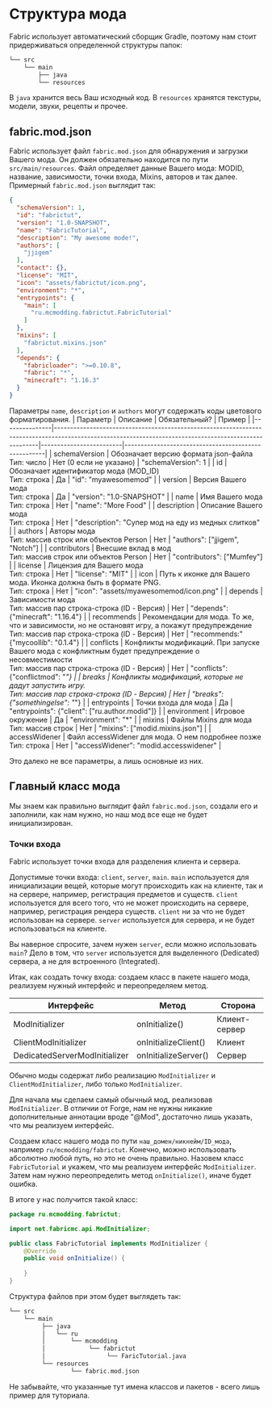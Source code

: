 # Структура мода
Fabric использует автоматический сборщик Gradle, поэтому нам стоит придерживаться определенной структуры папок:
```md
└── src    
    └── main
        ├── java
        └── resources
```
В `java` хранится весь Ваш исходный код. В `resources` хранятся текстуры, модели, звуки, рецепты и прочее.

## fabric.mod.json
Fabric использует файл `fabric.mod.json` для обнаружения и загрузки Вашего мода. Он должен обязательно находится по пути `src/main/resources`.
Файл определяет данные Вашего мода: MODID, название, зависимости, точки входа, Mixins, авторов и так далее.
Примерный `fabric.mod.json` выглядит так:
```json
{
  "schemaVersion": 1,
  "id": "fabrictut",
  "version": "1.0-SNAPSHOT",
  "name": "FabricTutorial",
  "description": "My awesome mode!",
  "authors": [
    "jjigem"
  ],
  "contact": {},
  "license": "MIT",
  "icon": "assets/fabrictut/icon.png",
  "environment": "*",
  "entrypoints": {
    "main": [
      "ru.mcmodding.fabrictut.FabricTutorial"
    ]
  },
  "mixins": [
    "fabrictut.mixins.json"
  ],
  "depends": {
    "fabricloader": ">=0.10.8",
    "fabric": "*",
    "minecraft": "1.16.3"
  }
}
```
Параметры `name`, `description` и `authors` могут содержать коды цветового форматирования.
| Параметр      | Описание                                                                                                                                              | Обязательный?           | Пример                                              |
|---------------|-------------------------------------------------------------------------------------------------------------------------------------------------------|-------------------------|-----------------------------------------------------|
| schemaVersion | Обозначает версию формата json-файла<br>Тип: число                                                                                                    | Нет (0 если не указано) | "schemaVersion": 1                                  |
| id            | Обозначает идентификатор мода (MOD_ID)<br>Тип: строка                                                                                                 | Да                      | "id": "myawesomemod"                                |
| version       | Версия Вашего мода<br>Тип: строка                                                                                                                     | Да                      | "version": "1.0-SNAPSHOT"                           |
| name          | Имя Вашего мода<br>Тип: строка                                                                                                                        | Нет                     | "name": "More Food"                                 |
| description   | Описание Вашего мода<br>Тип: строка                                                                                                                   | Нет                     | "description": "Супер мод на еду из медных слитков" |
| authors       | Авторы мода<br>Тип: массив строк или объектов Person                                                                                                  | Нет                     | "authors": ["jjigem", "Notch"]                      |
| contributors  | Внесшие вклад в мод<br>Тип: массив строк или объектов Person                                                                                          | Нет                     | "contributors": ["Mumfey"]                          |
| license       | Лицензия для Вашего мода<br>Тип: строка                                                                                                               | Нет                     | "license": "MIT"                                    |
| icon          | Путь к иконке для Вашего мода. Иконка должна быть в формате PNG.<br>Тип: строка                                                                    | Нет                     | "icon": "assets/myawesomemod/icon.png"              |
| depends       | Зависимости мода<br>Тип: массив пар строка-строка (ID - Версия)                                                                                       | Нет                     | "depends": {"minecraft": "1.16.4"}                  |
| recommends    | Рекомендации для мода. То же, что и зависимости, но не остановят игру, а покажут предупреждение<br>Тип: массив пар строка-строка (ID - Версия)     | Нет                     | "recommends:" {"mycoollib": "0.1.4"}                |
| conflicts     | Конфликты модификаций. При запуске Вашего мода с конфликтным будет предупреждение о несовместимости<br>Тип: массив пар строка-строка (ID - Версия) | Нет                     | "conflicts": {"conflictmod": "*"}                   |
| breaks        | Конфликты модификаций, которые не дадут запустить игру.<br>Тип: массив пар строка-строка (ID - Версия)                                            | Нет                     | "breaks": {"somethingelse": "*"}                    |
| entrypoints   | Точки входа для мода                                                                                                                                  | Да                      | "entrypoints": {"client": ["ru.author.modid"]}      |
| environment   | Игровое окружение                                                                                                                                     | Да                      | "environment": "*"                                  |
| mixins        | Файлы Mixins для мода<br>Тип: массив строк                                                                                                            | Нет                     | "mixins": ["modid.mixins.json"]                     |
| accessWidener | Файл accessWidener для мода. О нем подробнее позже<br>Тип: строка                                                                                     | Нет                     | "accessWidener": "modid.accesswidener"              |


Это далеко не все параметры, а лишь основные из них.

## Главный класс мода
Мы знаем как правильно выглядит файл `fabric.mod.json`, создали его и заполнили, как нам нужно, но наш мод все еще не будет инициализирован.
### Точки входа
Fabric использует точки входа для разделения клиента и сервера. 

Допустимые точки входа: `client`, `server`, `main`.
`main` используется для инициализации вещей, которые могут происходить как на клиенте, так и на сервере, например, регистрация предметов и существ.
`client` используется для всего того, что не может происходить на сервере, например, регистрация рендера существ. `client` ни за что не будет использован на сервере.
`server` используется для сервера, и не будет использоваться на клиенте.

Вы наверное спросите, зачем нужен `server`, если можно использовать `main`? Дело в том, что `server` используется для выделенного (Dedicated) сервера, а не для встроенного (Integrated). 

Итак, как создать точку входа: создаем класс в пакете нашего мода, реализуем нужный интерфейс и переопределяем метод.

| Интерфейс | Метод | Сторона |
|-----------|-------|---------|
| ModInitializer | onInitialize() | Клиент-сервер |
| ClientModInitializer | onInitializeClient() | Клиент |
| DedicatedServerModInitializer | onInitializeServer() | Сервер |

Обычно моды содержат либо реализацию `ModInitializer` и `ClientModInitializer`, либо только `ModInitializer`.

Для начала мы сделаем самый обычный мод, реализовав `ModInitializer`. В отличии от Forge, нам не нужны никакие дополнительные аннотации вроде "@Mod", достаточно лишь указать, что мы реализуем интерфейс.

Создаем класс нашего мода по пути `наш_домен/никнейм/ID_мода`, например `ru/mcmodding/fabrictut`. Конечно, можно использовать абсолютно любой путь, но это не очень правильно.
Назовем класс `FabricTutorial` и укажем, что мы реализуем интерфейс `ModInitializer`. Затем нам нужно переопределить метод `onInitialize()`, иначе будет ошибка.

В итоге у нас получится такой класс:
```java
package ru.mcmodding.fabrictut;

import net.fabricmc.api.ModInitializer;

public class FabricTutorial implements ModInitializer {
    @Override
    public void onInitialize() {
        
    }
}
```
Структура файлов при этом будет выглядеть так:
```md
└── src    
    └── main
         ├── java
         │   └── ru
         │       └── mcmodding
         │            └── fabrictut
         │                 └── FaricTutorial.java
         └── resources
                 └── fabric.mod.json
```
Не забывайте, что указанные тут имена классов и пакетов - всего лишь пример для туториала.

